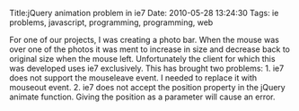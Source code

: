 Title:jQuery animation problem in ie7
Date: 2010-05-28 13:24:30
Tags: ie problems, javascript, programming, programming, web

For one of our projects, I was creating a photo bar. When the mouse was over
one of the photos it was ment to increase in size and decrease back to
original size when the mouse left. Unfortunately the client for which this was
developed uses ie7 exclusively. This has brought two problems: 1. ie7 does not
support the mouseleave event. I needed to replace it with mouseout event. 2.
ie7 does not accept the position property in the jQuery animate function.
Giving the position as a parameter will cause an error.

